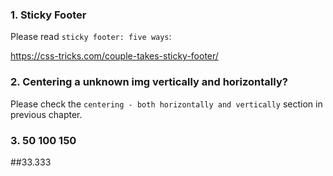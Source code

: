 ### 1. Sticky Footer
Please read `sticky footer: five ways`:

https://css-tricks.com/couple-takes-sticky-footer/

### 2. Centering a unknown img vertically and horizontally?
Please check the `centering - both horizontally and vertically` section in previous chapter.

### 3. 50 100 150


##33.333